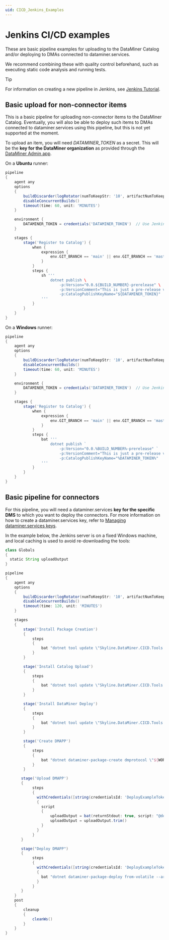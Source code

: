 ```yaml
---
uid: CICD_Jenkins_Examples
---
```


# Jenkins CI/CD examples

These are basic pipeline examples for uploading to the DataMiner Catalog and/or deploying to DMAs connected to dataminer.services.

We recommend combining these with quality control beforehand, such as executing static code analysis and running tests.

> [!TIP]
> For information on creating a new pipeline in Jenkins, see [Jenkins Tutorial](https://www.jenkins.io/doc/pipeline/tour/hello-world/).

## Basic upload for non-connector items

This is a basic pipeline for uploading non-connector items to the DataMiner Catalog. Eventually, you will also be able to deploy such items to DMAs connected to dataminer.services using this pipeline, but this is not yet supported at the moment.

To upload an item, you will need *DATAMINER_TOKEN* as a secret. This will be the **key for the DataMiner organization** as provided through the [DataMiner Admin app](xref:CloudAdminApp).

On a **Ubuntu** runner:

```groovy
pipeline
{
    agent any
    options
    {
        buildDiscarder(logRotator(numToKeepStr: '10', artifactNumToKeepStr: '10'))
        disableConcurrentBuilds()
        timeout(time: 60, unit: 'MINUTES')
    }

    environment {
        DATAMINER_TOKEN = credentials('DATAMINER_TOKEN')  // Use Jenkins credentials
    }

    stages {
        stage('Register to Catalog') {
            when {
                expression {
                    env.GIT_BRANCH == 'main' || env.GIT_BRANCH == 'master'
                }
            }
            steps {
                sh '''
                    dotnet publish \
                        -p:Version="0.0.${BUILD_NUMBER}-prerelease" \
                        -p:VersionComment="This is just a pre-release version." \
                        -p:CatalogPublishKeyName="${DATAMINER_TOKEN}"
                '''
            }
        }
    }
}

```

On a **Windows** runner:

```groovy
pipeline
{
    agent any
    options
    {
        buildDiscarder(logRotator(numToKeepStr: '10', artifactNumToKeepStr: '10'))
        disableConcurrentBuilds()
        timeout(time: 60, unit: 'MINUTES')
    }

    environment {
        DATAMINER_TOKEN = credentials('DATAMINER_TOKEN')  // Use Jenkins credentials
    }

    stages {
        stage('Register to Catalog') {
            when {
                expression {
                    env.GIT_BRANCH == 'main' || env.GIT_BRANCH == 'master'
                }
            }
            steps {
                bat '''
                    dotnet publish `
                        -p:Version="0.0.%BUILD_NUMBER%-prerelease" `
                        -p:VersionComment="This is just a pre-release version." `
                        -p:CatalogPublishKeyName="%DATAMINER_TOKEN%"
                '''
            }
        }
    }
}

```

## Basic pipeline for connectors

For this pipeline, you will need a dataminer.services **key for the specific DMS** to which you want to deploy the connectors. For more information on how to create a dataminer.services key, refer to [Managing dataminer.services keys](xref:Managing_DCP_keys).

In the example below, the Jenkins server is on a fixed Windows machine, and local caching is used to avoid re-downloading the tools:

```groovy
class Globals
{
  static String uploadOutput
}

pipeline
{
    agent any
    options
    {
        buildDiscarder(logRotator(numToKeepStr: '10', artifactNumToKeepStr: '10'))
        disableConcurrentBuilds()
        timeout(time: 120, unit: 'MINUTES')
    }

    stages
    {
        stage('Install Package Creation')
        {
            steps
            {
                bat "dotnet tool update \"Skyline.DataMiner.CICD.Tools.Packager\" --local"
            }
        }

        stage('Install Catalog Upload')
        {
            steps
            {
                bat "dotnet tool update \"Skyline.DataMiner.CICD.Tools.CatalogUpload\" --local"
            }
        }

        stage('Install DataMiner Deploy')
        {
            steps
            {
                bat "dotnet tool update \"Skyline.DataMiner.CICD.Tools.DataMinerDeploy\" --local"
            }
        }

        stage('Create DMAPP')
        {
            steps
            {
                bat "dotnet dataminer-package-create dmprotocol \"${WORKSPACE}\" --name HelloFromJenkins --output \"${WORKSPACE}\""
            }
        }

       stage('Upload DMAPP')
       {
            steps
            {
              withCredentials([string(credentialsId: 'DeployExampleToken', variable: 'DATAMINER_CATALOG_TOKEN')])
              {
                script
                {
                    uploadOutput = bat(returnStdout: true, script: "@dotnet dataminer-catalog-upload --path-to-artifact \"${WORKSPACE}\\HelloFromJenkins.dmprotocol\" --dm-catalog-token %DATAMINER_CATALOG_TOKEN%")
                    uploadOutput = uploadOutput.trim()
                }
              }
            }
       } 

       stage("Deploy DMAPP")
       {
            steps
            {
              withCredentials([string(credentialsId: 'DeployExampleToken', variable: 'DATAMINER_CATALOG_TOKEN')])
              {
                bat "dotnet dataminer-package-deploy from-volatile --artifact-id \"${uploadOutput}\" --dm-system-token %DATAMINER_CATALOG_TOKEN%"
              }
            }
       }
    }
    post
    {
        cleanup
        {
            cleanWs()
        }
    }
}
```

